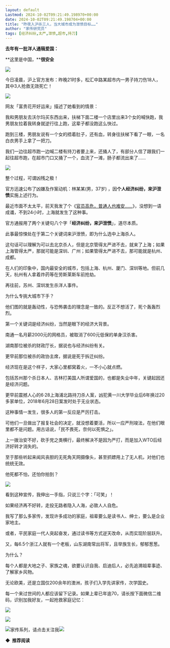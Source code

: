 ```yaml
---
layout: default
Lastmod: 2024-10-02T09:21:49.198970+00:00
date: 2024-10-02T09:21:49.198704+00:00
title: "昨夜入沪杀三人，当大城市成为泄愤目标……"
author: "家传研究员"
tags: [经济纠纷,太严,泄愤,超市,持刀]
---
```


**去年有一批洋人通稿爱国：**

**这里是中国，****很安全**

![](https://images.weserv.nl/?url=https%3A//mmbiz.qpic.cn/mmbiz_jpg/mrbqGtjjl3t4RX4MTAIgHOSFD7GiaL3Nxd7JmX2sHVXzgLIVZGgECmXGIyZZj4vzXn5JVRfxpGnyZTbVasNFeHg/640%3Fwx_fmt%3Djpeg%26from%3Dappmsg)

今日凌晨，沪上官方发布：昨晚21时多，松汇中路某超市内一男子持刀伤18人，其中3人抢救无效死亡！

![](https://images.weserv.nl/?url=https%3A//mmbiz.qpic.cn/mmbiz_jpg/mrbqGtjjl3tw9aV3biacwXXWxYGJsWFoCcQe5zQgWKVjUiaukiceUYnZfiaY16UZiaHWREUXbIzkwIsQEMuV3dEoFmQ/640%3Fwx_fmt%3Djpeg%26from%3Dappmsg)

网友「富贵花开好运来」描述了她看到的情景：

我和男朋友去沃尔玛买东西出来，扶梯下面二楼一个店里出来3个女的喊快跑，我男朋友拉着我转身就逆行往上跑，这辈子都没跑这么快过。

跑到三楼，男朋友说有一个女的捂着肚子，还有血，转身往扶梯下看了一眼，一名白衣男手上拿了一把刀。

我们一边往超市跑一边喊二楼有持刀者要上来，还捅人了，有部分人信了跟我们一起往超市跑，在超市门口又捅了一个，血流了一滩，肠子都流出来了……

![](https://images.weserv.nl/?url=https%3A//mmbiz.qpic.cn/mmbiz_jpg/mrbqGtjjl3tw9aV3biacwXXWxYGJsWFoCQSdhAd8ibXGkN2DTXMRBSdrxX5hVLcPibHfMntWvRHGLZXL0sP2sO4Ow/640%3Fwx_fmt%3Djpeg%26from%3Dappmsg)

整个过程，可谓凶残之极！

官方迅速公布了凶嫌及作案动机：林某某(男，37岁) ，因**个人经济纠纷，来沪泄愤**实施上述行为。

最近市面不太太平，前天我发了个《[官员高危，普通人也难安……](http://mp.weixin.qq.com/s?__biz=Mzk0NDQ2MDIyMw==&mid=2247485305&idx=1&sn=2a92cae8ee04561554ad3733fa340bd6&chksm=c3251fa9f45296bff8a82e403ed451bd29d8bd6e94a9c689160e0f3c23ac57ad86700548855b&scene=21#wechat_redirect)》，没想到一语成谶，不到24小时，上海就发生了这种事。

官方通报用了两个关键句八个字「**经济纠纷，来沪泄愤**」，道尽本质。

此事最惊悚处在于第二个关键词来沪泄愤，即为什么选中上海杀人。

这句话可以理解为可以去北京杀人，但是北京管得太严进不去，就来了上海；如果上海管得太严，那就可能是深圳、广州；如果管得太严进不去，那可能就是杭州、成都。

在人们的印象中，国内最安全的城市，包括上海、杭州、厦门、深圳等地。但前几天，杭州有人拿着炸药等在劳斯莱斯车前抢劫。

再往前，苏州、深圳发生杀洋人事件。

为什么专挑大城市下手？

他们图的就是轰动性，与恐怖袭击的理念是一致的。反正不想活了，死个轰轰烈烈。

第一个关键词是经济纠纷，当然是眼下的经济大背景。

南通一名月薪2000元的网格员，被取消了600元低保的单身汉杀害。

湖南那位被杀的财政厅长，据说也与经济纠纷有关。

更早前那位被杀的政协主席，据说是死于拆迁纠纷。

经济现在是这个样子，大家心里都窝着火，一不小心就点燃。

包括苏州那个杀日本人、吉林打美国人所谓爱国的，也都是失业中年，关键起因还是经济问题。

更早前震撼人心的6·28上海浦北路持刀杀人案，凶犯黄一川大学毕业后6年换过20多家单位，2018年6月28日案发时处于无业状态。

这种事情一发生，很多人的第一反应是严厉打击。

可他们一旦做出了报复社会的决定，就没想着要活，所以一应严刑竣法，在他们眼里都不是问题。用古话说，「民不畏死，奈何以死惧之」。

上一拨治安不好，砍手党之类横行，最终解决不是因为严打，而是加入WTO后经济好转才消失的。

至于那些听起来闻风丧胆的无死角天网摄像头，甚至抓嫖用上了无人机，对他们也统统无效。

他死都不怕，还怕你拍到？

![](https://images.weserv.nl/?url=https%3A//mmbiz.qpic.cn/mmbiz_jpg/mrbqGtjjl3tw9aV3biacwXXWxYGJsWFoCrV8F85nxfm4NaezNdHcN3NvZVwgQmIbzobibJchQPHeABrictyxT7fVw/640%3Fwx_fmt%3Djpeg%26from%3Dappmsg)

看到这种宣传，我伸出一手指，只说三个字：「可笑」！

如果经济再不好转，走投无路者隐入人海，必致人人自危。

我写了那么多家传，发现许多成功的家庭，祖辈要么是读书人、绅士，要么是企业家地主。

或者，平民家庭一代人突起奋发，通过读书等方式逆天改命，从而实现阶层跃升。

又，每6.5个浙江人就有一个老板，山东湖南常出将军，且举族生长，郁郁葱葱。

为什么？

每个人都是大地之子、家族之魂，欲要认识自我、启迪后人，必先追溯祖辈事迹、了解家乡风物。

无论欧美，还是立国仅200余年的澳洲，孩子们入学先讲家传，次学国史。

每一个来过世间的人都应该留下记录。如果上辈已年逾70，请长按下面微信二维码，识别加我好友，一起抢救家庭记忆：

![](https://images.weserv.nl/?url=https%3A//mmbiz.qpic.cn/mmbiz_png/44Q5fvpD3TPZoVJjgTxu2SuleRpkXOChcfiaS51uPqSYs5qian4u0jRteIJUicIVqcevzia6Ud4x5ibJ7azTRSQkSlg/640%3Fwx_fmt%3Dpng%26from%3Dappmsg%26tp%3Dwxpic%26wxfrom%3D5%26wx_lazy%3D1%26wx_co%3D1)

![](https://images.weserv.nl/?url=https%3A//mmbiz.qpic.cn/mmbiz_png/44Q5fvpD3TPZoVJjgTxu2SuleRpkXOChxKjERKjkLICO564KlBBTuWGlr8AMY6MO13YYx7PjbApic3RFnbprD5w/640%3Fwx_fmt%3Dpng%26from%3Dappmsg%26tp%3Dwxpic%26wxfrom%3D5%26wx_lazy%3D1%26wx_co%3D1)

![](https://images.weserv.nl/?url=https%3A//mmbiz.qpic.cn/mmbiz_gif/VFXgg9QY2bOoxWLunYm1I9uztFVxYV9zdzJ83d5NOwueq1pSTcvoMls6hqvb2T8aur3kWtbDKQAXG10vUL34kA/640%3Fwx_fmt%3Dgif%26wxfrom%3D5%26wx_lazy%3D1%26tp%3Dwxpic)家传系列，请点击关注我![](https://images.weserv.nl/?url=https%3A//mmbiz.qpic.cn/mmbiz_gif/VFXgg9QY2bOoxWLunYm1I9uztFVxYV9zdzJ83d5NOwueq1pSTcvoMls6hqvb2T8aur3kWtbDKQAXG10vUL34kA/640%3Fwx_fmt%3Dgif%26wxfrom%3D5%26wx_lazy%3D1%26tp%3Dwxpic)

  

  

  

  

  

****◆  推荐阅读****

